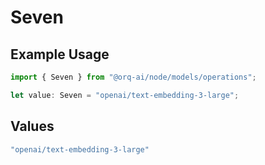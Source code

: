 # Seven

## Example Usage

```typescript
import { Seven } from "@orq-ai/node/models/operations";

let value: Seven = "openai/text-embedding-3-large";
```

## Values

```typescript
"openai/text-embedding-3-large"
```